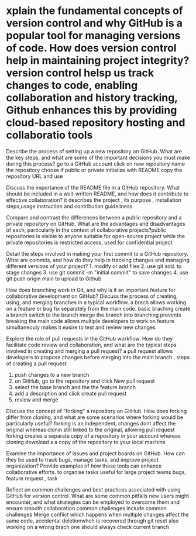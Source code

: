 # xplain the fundamental concepts of version control and why GitHub is a popular tool for managing versions of code. How does version control help in maintaining project integrity?     version control helsp us track changes to code, enabling collaboration and history tracking, Github enhances this by providing cloud-based repository hosting and collaboratio tools

Describe the process of setting up a new repository on GitHub. What are the key steps, and what are some of the important decisions you must make during this process?      go to a GitHub account
              click on new repository
              name the repository 
              choose if public or private
              initialize with README
              copy the repository URL and use

Discuss the importance of the README file in a GitHub repository. What should be included in a well-written README, and how does it contribute to effective collaboration?  it describes the project , its purpose , installation steps,usage instruction and contribution guideliness

Compare and contrast the differences between a public repository and a private repository on GitHub. What are the advantages and disadvantages of each, particularly in the context of collaborative projects?public repositories is visible to anyone suitable for open-source project while the private repositories is restricted access, used for confidential project

Detail the steps involved in making your first commit to a GitHub repository. What are commits, and how do they help in tracking changes and managing different versions of your project?  1. modify or add files
                           2. use git add. to stage changes
                           3. use git commit -m "initial commit" to save changes
                           4. use git push origin main to upload to Github

How does branching work in Git, and why is it an important feature for collaborative development on GitHub? Discuss the process of creating, using, and merging branches in a typical workflow.  a brach allows working on a feature or bug fix separately from the main code.
 basic braching 
 create a branch
 switch to the branch
 merge the branch into
       branching prevents breaking the main code
       allows multiple developers to work on feature simultaneouly
       makes it easire to test and review new changes

Explore the role of pull requests in the GitHub workflow. How do they facilitate code review and collaboration, and what are the typical steps involved in creating and merging a pull request? 
 a pull request allows developers to propose changes before merging into the main branch     .
 steps of creating a pull request 
 1. push changes to a new branch
 2. on GitHub, go to the repository and click New pull request
 3. select the base branch and the the feature branch
 4. add a description and click create pull request
 5. review and merge

Discuss the concept of "forking" a repository on GitHub. How does forking differ from cloning, and what are some scenarios where forking would be particularly useful? forking is an independent, changes dont affect the original whereas clonin still linked to the original, allowing pull request
   forking creates a separate copy of a repository in your account whereas cloning download s a copy of the repository to your local machine

Examine the importance of issues and project boards on GitHub. How can they be used to track bugs, manage tasks, and improve project organization? Provide examples of how these tools can enhance collaborative efforts.
 to organise tasks useful for large project teams 
 bugs, feature request , task


Reflect on common challenges and best practices associated with using GitHub for version control. What are some common pitfalls new users might encounter, and what strategies can be employed to overcome them and ensure smooth collaboration
   common challenges include common challenges Merge conflict which happens when multiple changes affect the same code, accidental deletionwhch is recovered through git reset also working on a wrong brach one should always check current branch
   
   
